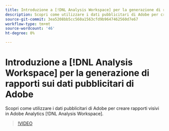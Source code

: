 ```yaml
---
title: Introduzione a [!DNL Analysis Workspace] per la generazione di rapporti sui dati pubblicitari di Adobe
description: Scopri come utilizzare i dati pubblicitari di Adobe per creare rapporti visivi in Adobe Analytics [!DNL Analysis Workspace].
source-git-commit: 3ea5208bb5cc560a1563cfd9b9647462560d7e67
workflow-type: tm+mt
source-wordcount: '46'
ht-degree: 0%

---
```


# Introduzione a [!DNL Analysis Workspace] per la generazione di rapporti sui dati pubblicitari di Adobe

Scopri come utilizzare i dati pubblicitari di Adobe per creare rapporti visivi in Adobe Analytics [!DNL Analysis Workspace].

>[!VIDEO](https://video.tv.adobe.com/v/33492)
